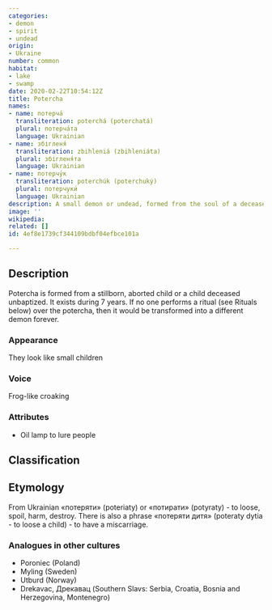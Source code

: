 ```yaml
---
categories:
- demon
- spirit
- undead
origin:
- Ukraine
number: common
habitat:
- lake
- swamp
date: 2020-02-22T10:54:12Z
title: Potercha
names:
- name: потерча́
  transliteration: poterchá (poterchatá)
  plural: потерча́та
  language: Ukrainian
- name: збігленя́
  transliteration: zbihleniá (zbihleniáta)
  plural: збігленя́та
  language: Ukrainian
- name: потерчу́к
  transliteration: poterchúk (poterchuký)
  plural: потерчуки́
  language: Ukrainian
description: A small demon or undead, formed from the soul of a deceased child
image: ''
wikipedia: 
related: []
id: 4ef8e1739cf344109bdbf04efbce101a

---
```

## Description

Potercha is formed from a stillborn, aborted child or a child deceased unbaptized. It exists during 7 years. If no one performs a ritual (see Rituals below) over the potercha, then it would be transformed into a different demon forever.

### Appearance

They look like small children

### Voice

Frog-like croaking

### Attributes

* Oil lamp to lure people

## Classification

## Etymology

From Ukrainian «потеряти» (poteriaty) or «потирати» (potyraty) - to loose, spoil, harm, destroy. There is also a phrase «потеряти дитя» (poteraty dytia - to loose a child) - to have a miscarriage.

### Analogues in other cultures

* Poroniec (Poland)
* Myling (Sweden)
* Utburd (Norway)
* Drekavac, Дрекавац (Southern Slavs: Serbia, Croatia, Bosnia and Herzegovina, Montenegro)